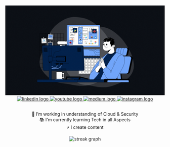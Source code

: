 <br>
<div align="center">
  <img src="profile-gif.gif" alt="Profile Cloudexplorer"/>
</div>

<div align="center">
  <a href="https://www.linkedin.com/in/vasanthabalaji/" target="_blank">
    <img src="https://img.shields.io/static/v1?message=LinkedIn&logo=linkedin&label=&color=0077B5&logoColor=white&labelColor=&style=for-the-badge" height="25" alt="linkedin logo"  />
  </a>
  <a href="https://www.youtube.com/@Vasanthabalaji_kannan" target="_blank">
    <img src="https://img.shields.io/static/v1?message=Youtube&logo=youtube&label=&color=FF0000&logoColor=white&labelColor=&style=for-the-badge" height="25" alt="youtube logo"  />
  </a>
  <a href="https://medium.com/@vasanthabalajik0" target="_blank">
    <img src="https://img.shields.io/static/v1?message=Medium&logo=medium&label=&color=12100E&logoColor=white&labelColor=&style=for-the-badge" height="25" alt="medium logo"  />
  </a>
  <a href="https://www.instagram.com/all.whizz" target="_blank">
    <img src="https://img.shields.io/static/v1?message=Instagram&logo=instagram&label=&color=E4405F&logoColor=white&labelColor=&style=for-the-badge" height="25" alt="instagram logo"  />
  </a>
</div>

<p align="center"><br> 🔭 I’m working in understanding of Cloud & Security<br> 📚 I'm currently learning Tech in all Aspects <br> ⚡ I create content </p
                                                                                                                                                                    
<br>
<div align="center">
  <img src="https://streak-stats.demolab.com?user=Vasanthabalaji01&locale=en&mode=daily&theme=dark&hide_border=false&border_radius=5&order=3" height="220" alt="streak graph"  />
</div>


